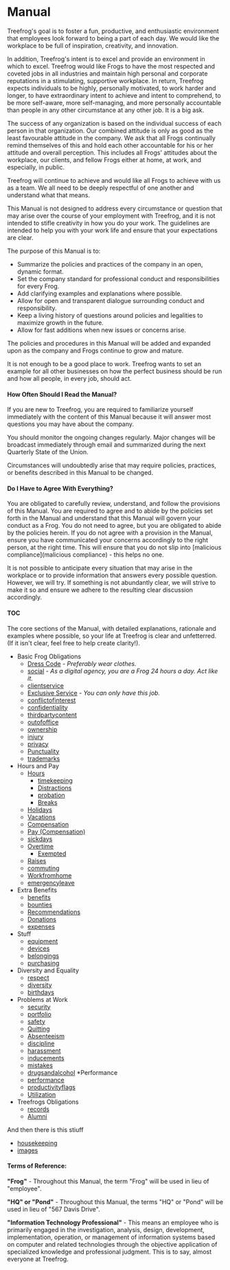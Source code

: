 # Manual

Treefrog's goal is to foster a fun, productive, and enthusiastic environment that employees look forward to being a part of each day. We would like the workplace to be full of inspiration, creativity, and innovation.

In addition, Treefrog's intent is to excel and provide an environment in which to excel. Treefrog would like Frogs to have the most respected and coveted jobs in all industries and maintain high personal and corporate reputations in a stimulating, supportive workplace. In return, Treefrog expects individuals to be highly, personally motivated, to work harder and longer, to have extraordinary intent to achieve and intent to comprehend, to be more self-aware, more self-managing, and more personally accountable than people in any other circumstance at any other job. It is a big ask.

The success of any organization is based on the individual success of each person in that organization. Our combined attitude is only as good as the least favourable attitude in the company. We ask that all Frogs continually remind themselves of this and hold each other accountable for his or her attitude and overall perception. This includes all Frogs' attitudes about the workplace, our clients, and fellow Frogs either at home, at work, and especially, in public.

Treefrog will continue to achieve and would like all Frogs to achieve with us as a team. We all need to be deeply respectful of one another and understand what that means.

This Manual is not designed to address every circumstance or question that may arise over the course of your employment with Treefrog, and it is not intended to stifle creativity in how you do your work. The guidelines are intended to help you with your work life and ensure that your expectations are clear.

The purpose of this Manual is to:

- Summarize the policies and practices of the company in an open, dynamic format.
- Set the company standard for professional conduct and responsibilities for every Frog.
- Add clarifying examples and explanations where possible.
- Allow for open and transparent dialogue surrounding conduct and responsibility.
- Keep a living history of questions around policies and legalities to maximize growth in the future.
- Allow for fast additions when new issues or concerns arise.

The policies and procedures in this Manual will be added and expanded upon as the company and Frogs continue to grow and mature.

It is not enough to be a good place to work. Treefrog wants to set an example for all other businesses on how the perfect business should be run and how all people, in every job, should act.

#### How Often Should I Read the Manual?

If you are new to Treefrog, you are required to familiarize yourself immediately with the content of this Manual because it will answer most questions you may have about the company.

You should monitor the ongoing changes regularly. Major changes will be broadcast immediately through email and summarized during the next Quarterly State of the Union.

Circumstances will undoubtedly arise that may require policies, practices, or benefits described in this Manual to be changed.

#### Do I Have to Agree With Everything?

You are obligated to carefully review, understand, and follow the provisions of this Manual. You are required to agree and to abide by the policies set forth in the Manual and understand that this Manual will govern your conduct as a Frog. You do not need to agree, but you are obligated to abide by the policies herein. If you do not agree with a provision in the Manual, ensure you have communicated your concerns accordingly to the right person, at the right time. This will ensure that you do not slip into [malicious compliance](malicious compliance) - this helps no one.

It is not possible to anticipate every situation that may arise in the workplace or to provide information that answers every possible question. However, we will try. If something is not abundantly clear, we will strive to make it so and ensure we adhere to the resulting clear discussion accordingly.

#### TOC

The core sections of the Manual, with detailed explanations, rationale and examples where possible, so your life at Treefrog is clear and unfetterred. (If it isn't clear, feel free to help create clarity!).

* Basic Frog Obligations
	* [Dress Code](Manual/dress.md) - *Preferably wear clothes.*
	* [social](Manual/social.md) - *As a digital agency, you are a Frog 24 hours a day. Act like it.*
	* [clientservice](Manual/clientservice.md)
	* [Exclusive Service](Manual/exclusiveservice.md) - *You can only have this job.*
	* [conflictofinterest](Manual/conflictofinterest.md)
	* [confidentiality](Manual/confidentiality.md)
	* [thirdpartycontent](Manual/thirdpartycontent.md)
	* [outofoffice](Manual/outofoffice.md)
	* [ownership](Manual/ownership.md)
	* [injury](Manual/injury.md)
	* [privacy](Manual/privacy.md)
	* [Punctuality](Manual/Punctuality.md)
	* [trademarks](Manual/trademarks.md)
* Hours and Pay
	* [Hours](Manual/hours.md)
		* [timekeeping](Manual/timekeeping.md)
		* [Distractions](Manual/distractions.md)
		* [probation](Manual/probation.md)
		* [Breaks](Manual/breaks.md)
	* [Holidays](Manual/holidays.md)
	* [Vacations](Manual/vacations.md)
	* [Compensation](Manual/Compensation.md)
	* [Pay (Compensation)](Manual/pay.md)
	* [sickdays](Manual/sickdays.md)
	* [Overtime](Manual/overtime.md)
		* [Exempted](Manual/Exempted.md)
	* [Raises](Manual/raises.md)
	* [commuting](Manual/commuting.md)
	* [Workfromhome](Manual/workfromhome.md)
	* [emergencyleave](Manual/emergencyleave.md)
* Extra Benefits
	* [benefits](Manual/benefits.md)
	* [bounties](Manual/bounties.md)
	* [Recommendations](Manual/Recommendations.md)
	* [Donations](Manual/Donations.md)
	* [expenses](Manual/expenses.md)
* Stuff
	* [equipment](Manual/equipment.md)
	* [devices](Manual/devices.md)
	* [belongings](Manual/belongings.md)
	* [purchasing](Manual/purchasing.md)
* Diversity and Equality
	* [respect](Manual/respect.md)
	* [diversity](Manual/diversity.md)
	* [birthdays](Manual/birthdays.md)
* Problems at Work
	* [security](Manual/security.md)
	* [portfolio](Manual/portfolio.md)
	* [safety](Manual/safety.md)
	* [Quitting](Manual/Quitting.md)
	* [Absenteeism](Manual/absenteeism.md)
	* [discipline](Manual/discipline.md)
	* [harassment](Manual/harassment.md)
	* [inducements](Manual/inducements.md)
	* [mistakes](Manual/mistakes.md)
	* [drugsandalcohol](Manual/drugsandalcohol.md)
*Performance
	* [performance](Manual/performance.md)
	* [productivityflags](Manual/productivityflags.md)
	* [Utilization](Manual/Utilization.md)
* Treefrogs Obligations
	* [records](Manual/records.md)
	* [Alumni](Manual/Alumni.md)

And then there is this stiuff
	
* [housekeeping](Manual/housekeeping.md)
* [images](Manual/images.md)


#### Terms of Reference:

**"Frog"** - Throughout this Manual, the term "Frog" will be used in lieu of "employee".

**"HQ" or "Pond"** - Throughout this Manual, the terms "HQ" or "Pond" will be used in lieu of "567 Davis Drive".

**"Information Technology Professional"** - This means an employee who is primarily engaged in the investigation, analysis, design, development, implementation, operation, or management of information systems based on computer and related technologies through the objective application of specialized knowledge and professional judgment. This is to say, almost everyone at Treefrog.


